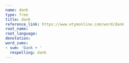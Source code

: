 ```yaml
---
name: dank
type: free
title: dank
reference_link: https://www.etymonline.com/word/dank
root_name: 
root_language: 
denotation: 
word_sums:
- sum: 'Dank + '
  respelling: dank
---
```

